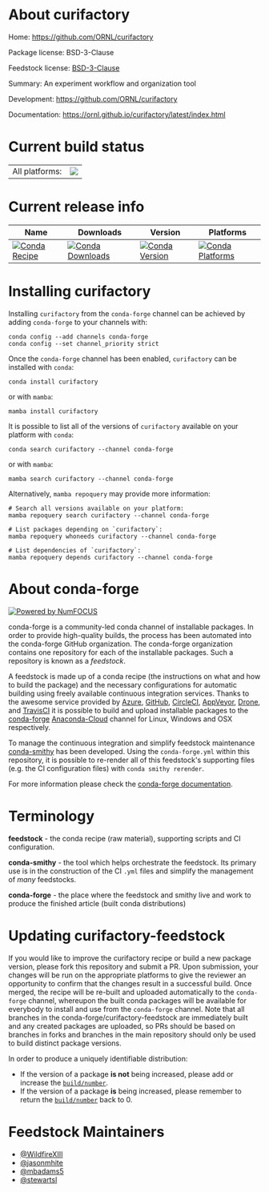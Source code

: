 About curifactory
=================

Home: https://github.com/ORNL/curifactory

Package license: BSD-3-Clause

Feedstock license: [BSD-3-Clause](https://github.com/conda-forge/curifactory-feedstock/blob/main/LICENSE.txt)

Summary: An experiment workflow and organization tool

Development: https://github.com/ORNL/curifactory

Documentation: https://ornl.github.io/curifactory/latest/index.html

Current build status
====================


<table><tr><td>All platforms:</td>
    <td>
      <a href="https://dev.azure.com/conda-forge/feedstock-builds/_build/latest?definitionId=18193&branchName=main">
        <img src="https://dev.azure.com/conda-forge/feedstock-builds/_apis/build/status/curifactory-feedstock?branchName=main">
      </a>
    </td>
  </tr>
</table>

Current release info
====================

| Name | Downloads | Version | Platforms |
| --- | --- | --- | --- |
| [![Conda Recipe](https://img.shields.io/badge/recipe-curifactory-green.svg)](https://anaconda.org/conda-forge/curifactory) | [![Conda Downloads](https://img.shields.io/conda/dn/conda-forge/curifactory.svg)](https://anaconda.org/conda-forge/curifactory) | [![Conda Version](https://img.shields.io/conda/vn/conda-forge/curifactory.svg)](https://anaconda.org/conda-forge/curifactory) | [![Conda Platforms](https://img.shields.io/conda/pn/conda-forge/curifactory.svg)](https://anaconda.org/conda-forge/curifactory) |

Installing curifactory
======================

Installing `curifactory` from the `conda-forge` channel can be achieved by adding `conda-forge` to your channels with:

```
conda config --add channels conda-forge
conda config --set channel_priority strict
```

Once the `conda-forge` channel has been enabled, `curifactory` can be installed with `conda`:

```
conda install curifactory
```

or with `mamba`:

```
mamba install curifactory
```

It is possible to list all of the versions of `curifactory` available on your platform with `conda`:

```
conda search curifactory --channel conda-forge
```

or with `mamba`:

```
mamba search curifactory --channel conda-forge
```

Alternatively, `mamba repoquery` may provide more information:

```
# Search all versions available on your platform:
mamba repoquery search curifactory --channel conda-forge

# List packages depending on `curifactory`:
mamba repoquery whoneeds curifactory --channel conda-forge

# List dependencies of `curifactory`:
mamba repoquery depends curifactory --channel conda-forge
```


About conda-forge
=================

[![Powered by
NumFOCUS](https://img.shields.io/badge/powered%20by-NumFOCUS-orange.svg?style=flat&colorA=E1523D&colorB=007D8A)](https://numfocus.org)

conda-forge is a community-led conda channel of installable packages.
In order to provide high-quality builds, the process has been automated into the
conda-forge GitHub organization. The conda-forge organization contains one repository
for each of the installable packages. Such a repository is known as a *feedstock*.

A feedstock is made up of a conda recipe (the instructions on what and how to build
the package) and the necessary configurations for automatic building using freely
available continuous integration services. Thanks to the awesome service provided by
[Azure](https://azure.microsoft.com/en-us/services/devops/), [GitHub](https://github.com/),
[CircleCI](https://circleci.com/), [AppVeyor](https://www.appveyor.com/),
[Drone](https://cloud.drone.io/welcome), and [TravisCI](https://travis-ci.com/)
it is possible to build and upload installable packages to the
[conda-forge](https://anaconda.org/conda-forge) [Anaconda-Cloud](https://anaconda.org/)
channel for Linux, Windows and OSX respectively.

To manage the continuous integration and simplify feedstock maintenance
[conda-smithy](https://github.com/conda-forge/conda-smithy) has been developed.
Using the ``conda-forge.yml`` within this repository, it is possible to re-render all of
this feedstock's supporting files (e.g. the CI configuration files) with ``conda smithy rerender``.

For more information please check the [conda-forge documentation](https://conda-forge.org/docs/).

Terminology
===========

**feedstock** - the conda recipe (raw material), supporting scripts and CI configuration.

**conda-smithy** - the tool which helps orchestrate the feedstock.
                   Its primary use is in the construction of the CI ``.yml`` files
                   and simplify the management of *many* feedstocks.

**conda-forge** - the place where the feedstock and smithy live and work to
                  produce the finished article (built conda distributions)


Updating curifactory-feedstock
==============================

If you would like to improve the curifactory recipe or build a new
package version, please fork this repository and submit a PR. Upon submission,
your changes will be run on the appropriate platforms to give the reviewer an
opportunity to confirm that the changes result in a successful build. Once
merged, the recipe will be re-built and uploaded automatically to the
`conda-forge` channel, whereupon the built conda packages will be available for
everybody to install and use from the `conda-forge` channel.
Note that all branches in the conda-forge/curifactory-feedstock are
immediately built and any created packages are uploaded, so PRs should be based
on branches in forks and branches in the main repository should only be used to
build distinct package versions.

In order to produce a uniquely identifiable distribution:
 * If the version of a package **is not** being increased, please add or increase
   the [``build/number``](https://docs.conda.io/projects/conda-build/en/latest/resources/define-metadata.html#build-number-and-string).
 * If the version of a package **is** being increased, please remember to return
   the [``build/number``](https://docs.conda.io/projects/conda-build/en/latest/resources/define-metadata.html#build-number-and-string)
   back to 0.

Feedstock Maintainers
=====================

* [@WildfireXIII](https://github.com/WildfireXIII/)
* [@jasonmhite](https://github.com/jasonmhite/)
* [@mbadams5](https://github.com/mbadams5/)
* [@stewartsl](https://github.com/stewartsl/)

